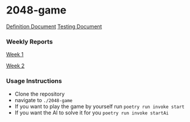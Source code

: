 # 2048-game

[Definition Document](./Definition.md)
[Testing Document](./testingDocument.md)

### Weekly Reports

[Week 1](./weeklyReports/week_1_report.md)

[Week 2](./weeklyReports/week_2_report.md)


### Usage Instructions

* Clone the repository
* navigate to `./2048-game`
* If you want to play the game by yourself run `poetry run invoke start`
* If you want the AI to solve it for you `poetry run invoke startAi`